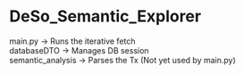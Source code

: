 # DeSo_Semantic_Explorer

main.py -> Runs the iterative fetch  
databaseDTO -> Manages DB session  
semantic_analysis -> Parses the Tx (Not yet used by main.py)  
